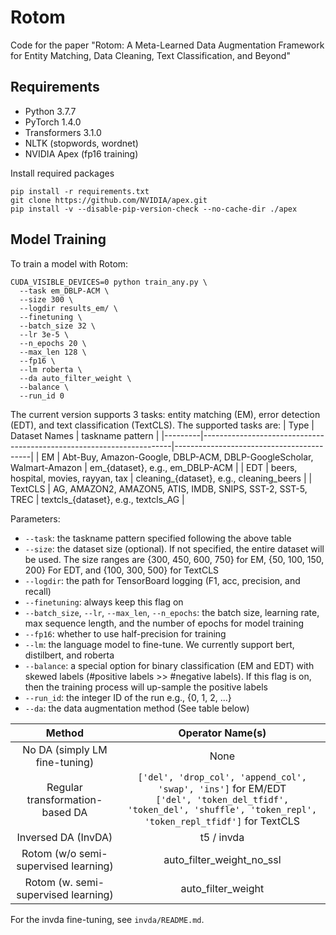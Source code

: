 # Rotom
Code for the paper "Rotom: A Meta-Learned Data Augmentation Framework for Entity Matching, Data Cleaning, Text Classification, and Beyond"

## Requirements

* Python 3.7.7
* PyTorch 1.4.0
* Transformers 3.1.0
* NLTK (stopwords, wordnet)
* NVIDIA Apex (fp16 training)

Install required packages
```
pip install -r requirements.txt
git clone https://github.com/NVIDIA/apex.git
pip install -v --disable-pip-version-check --no-cache-dir ./apex
```

## Model Training

To train a model with Rotom:
```
CUDA_VISIBLE_DEVICES=0 python train_any.py \
  --task em_DBLP-ACM \
  --size 300 \
  --logdir results_em/ \
  --finetuning \
  --batch_size 32 \
  --lr 3e-5 \
  --n_epochs 20 \
  --max_len 128 \
  --fp16 \
  --lm roberta \
  --da auto_filter_weight \
  --balance \
  --run_id 0
```

The current version supports 3 tasks: entity matching (EM), error detection (EDT), and text classification (TextCLS). The supported tasks are:
| Type    | Dataset Names                                                        | taskname pattern                         |
|---------|----------------------------------------------------------------------|------------------------------------------|
| EM      | Abt-Buy, Amazon-Google, DBLP-ACM, DBLP-GoogleScholar, Walmart-Amazon | em_{dataset}, e.g., em_DBLP-ACM          |
| EDT     | beers, hospital, movies, rayyan, tax                                 | cleaning_{dataset}, e.g., cleaning_beers |
| TextCLS | AG, AMAZON2, AMAZON5, ATIS, IMDB, SNIPS, SST-2, SST-5, TREC          | textcls_{dataset}, e.g., textcls_AG      |

Parameters:
* ``--task``: the taskname pattern specified following the above table
* ``--size``: the dataset size (optional). If not specified, the entire dataset will be used. The size ranges are {300, 450, 600, 750} for EM, {50, 100, 150, 200} For EDT, and {100, 300, 500} for TextCLS
* ``--logdir``: the path for TensorBoard logging (F1, acc, precision, and recall)
* ``--finetuning``: always keep this flag on
* ``--batch_size``, ``--lr``, ``--max_len``, ``--n_epochs``: the batch size, learning rate, max sequence length, and the number of epochs for model training
* ``--fp16``: whether to use half-precision for training
* ``--lm``: the language model to fine-tune. We currently support bert, distilbert, and roberta
* ``--balance``: a special option for binary classification (EM and EDT) with skewed labels (#positive labels >> #negative labels). If this flag is on, then the training process will up-sample the positive labels
* ``--run_id``: the integer ID of the run e.g., {0, 1, 2, ...}
* ``--da``: the data augmentation method (See table below)

|                Method                |                                                                              Operator Name(s)                                                                             |
|:------------------------------------:|:-------------------------------------------------------------------------------------------------------------------------------------------------------------------------:|
|     No DA (simply LM fine-tuning)    |                                                                                    None                                                                                   |
|    Regular transformation-based DA   | ``['del', 'drop_col', 'append_col', 'swap', 'ins']`` for EM/EDT <br> ``['del', 'token_del_tfidf', 'token_del', 'shuffle', 'token_repl', 'token_repl_tfidf']`` for TextCLS |
|          Inversed DA (InvDA)         |                                                                                 t5 / invda                                                                                |
| Rotom (w/o semi-supervised learning) |                                                                         auto_filter_weight_no_ssl                                                                         |
|  Rotom (w. semi-supervised learning) |                                                                             auto_filter_weight                                                                            |

For the invda fine-tuning, see ``invda/README.md``.
